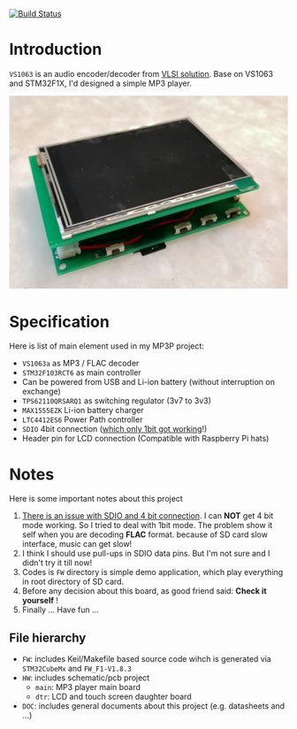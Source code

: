 [![Build Status](https://travis-ci.com/ArashEM/VS-MP3.svg?branch=master)](https://travis-ci.com/ArashEM/VS-MP3)

# Introduction

`VS1063` is an audio encoder/decoder from [VLSI solution](http://www.vlsi.fi/en/home.html). Base on VS1063 and STM32F1X, I'd designed a simple MP3 player. 

![MP3P-OFF](DOC/Pictures/vs-mp3.jpg)

# Specification

Here is list of main element used in my MP3P project:

- `VS1063a` as MP3 / FLAC decoder
- `STM32F103RCT6` as main controller 
- Can be powered from USB and Li-ion battery (without interruption on exchange)
- `TPS62110QRSARQ1`  as switching regulator (3v7 to 3v3)
- `MAX1555EZK` Li-ion battery charger
- `LTC4412ES6` Power Path controller 
- `SDIO` 4bit connection (<u>which only 1bit got working</u>!)
- Header pin for LCD connection (Compatible with Raspberry Pi hats)

# Notes

Here is some important notes about this project

1. <u>There is an issue with SDIO and 4 bit connection</u>. I can **NOT** get 4 bit mode working. So I tried to deal with 1bit mode. The problem show it self when you are decoding **FLAC** format. because of SD card slow interface, music can get slow! 
2. I think I should use pull-ups in SDIO data pins. But I'm not sure and I didn't try it till now!
3. Codes is `FW` directory is simple demo application, which play everything in root directory of SD card.
4. Before any decision about this board, as good friend said: **Check it yourself** !
5. Finally ... Have fun ...

## File hierarchy 
- `FW`: includes Keil/Makefile based source code wihch is generated via `STM32CubeMx` and `FW_F1-V1.8.3`
- `HW`: includes schematic/pcb project 
  - `main`: MP3 player main board 
  - `dtr`: LCD and touch screen daughter board
- `DOC`: includes general documents about this project (e.g. datasheets and ...)
